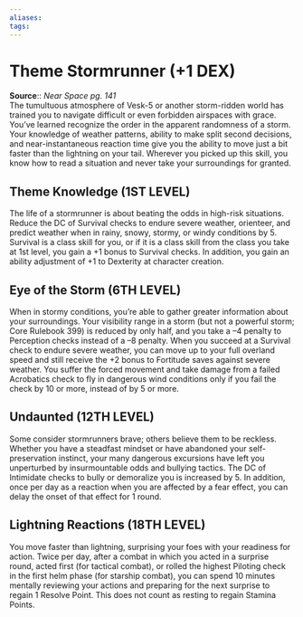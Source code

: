 ```yaml
---
aliases: 
tags: 
---
```


# Theme Stormrunner (+1 DEX)

**Source**:: _Near Space pg. 141_  
The tumultuous atmosphere of Vesk-5 or another storm-ridden world has trained you to navigate difficult or even forbidden airspaces with grace. You’ve learned recognize the order in the apparent randomness of a storm. Your knowledge of weather patterns, ability to make split second decisions, and near-instantaneous reaction time give you the ability to move just a bit faster than the lightning on your tail. Wherever you picked up this skill, you know how to read a situation and never take your surroundings for granted.  

## Theme Knowledge (1ST LEVEL)

The life of a stormrunner is about beating the odds in high-risk situations. Reduce the DC of Survival checks to endure severe weather, orienteer, and predict weather when in rainy, snowy, stormy, or windy conditions by 5. Survival is a class skill for you, or if it is a class skill from the class you take at 1st level, you gain a +1 bonus to Survival checks. In addition, you gain an ability adjustment of +1 to Dexterity at character creation.  

## Eye of the Storm (6TH LEVEL)

When in stormy conditions, you’re able to gather greater information about your surroundings. Your visibility range in a storm (but not a powerful storm; Core Rulebook 399) is reduced by only half, and you take a –4 penalty to Perception checks instead of a –8 penalty. When you succeed at a Survival check to endure severe weather, you can move up to your full overland speed and still receive the +2 bonus to Fortitude saves against severe weather. You suffer the forced movement and take damage from a failed Acrobatics check to fly in dangerous wind conditions only if you fail the check by 10 or more, instead of by 5 or more.  

## Undaunted (12TH LEVEL)

Some consider stormrunners brave; others believe them to be reckless. Whether you have a steadfast mindset or have abandoned your self-preservation instinct, your many dangerous excursions have left you unperturbed by insurmountable odds and bullying tactics. The DC of Intimidate checks to bully or demoralize you is increased by 5. In addition, once per day as a reaction when you are affected by a fear effect, you can delay the onset of that effect for 1 round.  

## Lightning Reactions (18TH LEVEL)

You move faster than lightning, surprising your foes with your readiness for action. Twice per day, after a combat in which you acted in a surprise round, acted first (for tactical combat), or rolled the highest Piloting check in the first helm phase (for starship combat), you can spend 10 minutes mentally reviewing your actions and preparing for the next surprise to regain 1 Resolve Point. This does not count as resting to regain Stamina Points.
